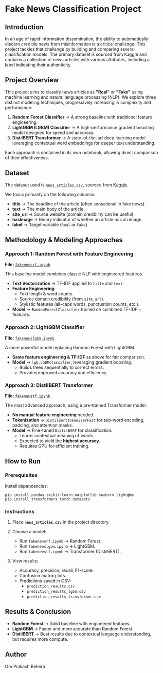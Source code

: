# Fake News Classification Project

## Introduction
In an age of rapid information dissemination, the ability to automatically discern credible news from misinformation is a critical challenge. This project tackles that challenge by building and comparing several classification models. The primary dataset is sourced from Kaggle and contains a collection of news articles with various attributes, including a label indicating their authenticity.

## Project Overview
This project aims to classify news articles as **"Real"** or **"Fake"** using machine learning and natural language processing (NLP). We explore three distinct modeling techniques, progressively increasing in complexity and performance:

1. **Random Forest Classifier** → A strong baseline with traditional feature engineering.  
2. **LightGBM (LGBM) Classifier** → A high-performance gradient boosting model designed for speed and accuracy.  
3. **DistilBERT Transformer** → A state-of-the-art deep learning model leveraging contextual word embeddings for deeper text understanding.  

Each approach is contained in its own notebook, allowing direct comparison of their effectiveness.

## Dataset
The dataset used is [`news_articles.csv`](news_articles.csv), sourced from [Kaggle](https://www.kaggle.com/datasets/ruchi798/source-based-news-classification).

We focus primarily on the following columns:

- **title** → The headline of the article (often sensational in fake news).  
- **text** → The main body of the article.  
- **site_url** → Source website (domain credibility can be useful).  
- **hasImage** → Binary indicator of whether an article has an image.  
- **label** → Target variable (`Real` or `Fake`).  

## Methodology & Modeling Approaches

### Approach 1: Random Forest with Feature Engineering
**File:** [`fakenewsrf.ipynb`](fakenewsrf.ipynb)  

This baseline model combines classic NLP with engineered features.  

- **Text Vectorization** → TF-IDF applied to `title` and `text`.  
- **Feature Engineering**:
  - Text length & word counts.  
  - Source domain credibility (from `site_url`).  
  - Stylistic features (all-caps words, punctuation counts, etc.).  
- **Model** → `RandomForestClassifier` trained on combined TF-IDF + features.  

### Approach 2: LightGBM Classifier
**File:** [`fakenewslgbm.ipynb`](fakenewslgbm.ipynb)  

A more powerful model replacing Random Forest with LightGBM.  

- **Same feature engineering & TF-IDF** as above for fair comparison.  
- **Model** → `lgb.LGBMClassifier`, leveraging gradient boosting.  
  - Builds trees sequentially to correct errors.  
  - Provides improved accuracy and efficiency.  

### Approach 3: DistilBERT Transformer
**File:** [`fakenewstf.ipynb`](fakenewstf.ipynb)  

The most advanced approach, using a pre-trained Transformer model.  

- **No manual feature engineering** needed.  
- **Tokenization** → `DistilBertTokenizerFast` for sub-word encoding, padding, and attention masks.
- **Model** → Fine-tuned `DistilBERT` for classification.
  - Learns contextual meaning of words.
  - Expected to yield the **highest accuracy**.
  - Requires GPU for efficient training.

## How to Run

### Prerequisites
Install dependencies:
```
pip install pandas scikit-learn matplotlib seaborn lightgbm
pip install transformers torch datasets
````
### Instructions

1. Place **`news_articles.csv`** in the project directory.
2. Choose a model:

   * Run `fakenewsrf.ipynb` → Random Forest.
   * Run `fakenewslgbm.ipynb` → LightGBM.
   * Run `fakenewstf.ipynb` → Transformer (DistilBERT).
3. View results:

   * Accuracy, precision, recall, F1-score.
   * Confusion matrix plots.
   * Predictions saved in CSV:
     * `prediction_results.csv`
     * `prediction_results_lgbm.csv`
     * `prediction_results_transformer.csv`

## Results & Conclusion

* **Random Forest** → Solid baseline with engineered features.
* **LightGBM** → Faster and more accurate than Random Forest.
* **DistilBERT** → Best results due to contextual language understanding, but requires more compute.

## Author
Om Prakash Behera
